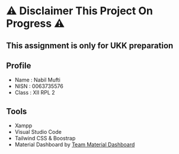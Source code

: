 # ⚠️ Disclaimer This Project On Progress ⚠️
## This assignment is only for UKK preparation

## Profile

- Name : Nabil Mufti
- NISN : 0063735576
- Class : XII RPL 2

## Tools
- Xampp
- Visual Studio Code
- Tailwind CSS & Boostrap
- Material Dashboard by [Team Material Dashboard](https://www.creative-tim.com/product/material-dashboard)
